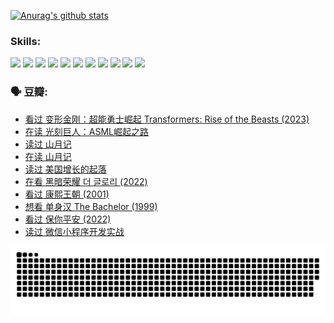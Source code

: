 
[![Anurag's github stats](https://github-readme-stats.vercel.app/api?username=w940853815)](https://github.com/anuraghazra/github-readme-stats)

### Skills:

<code><img height="32" src="https://cdn.jsdelivr.net/npm/simple-icons@v5/icons/python.svg"></code>
<code><img height="32" src="https://cdn.jsdelivr.net/npm/simple-icons@v5/icons/javascript.svg"></code>
<code><img height="32" src="https://cdn.jsdelivr.net/npm/simple-icons@v5/icons/django.svg"></code>
<code><img height="32" src="https://cdn.jsdelivr.net/npm/simple-icons@v5/icons/flask.svg"></code>
<code><img height="32" src="https://cdn.jsdelivr.net/npm/simple-icons@v5/icons/vuetify.svg"></code>
<code><img height="32" src="https://cdn.jsdelivr.net/npm/simple-icons@v5/icons/git.svg"></code>
<code><img height="32" src="https://cdn.jsdelivr.net/npm/simple-icons@v5/icons/docker.svg"></code>
<code><img height="32" src="https://cdn.jsdelivr.net/npm/simple-icons@v5/icons/postgresql.svg"></code>
<code><img height="32" src="https://cdn.jsdelivr.net/npm/simple-icons@v5/icons/elasticsearch.svg"></code>
<code><img height="32" src="https://cdn.jsdelivr.net/npm/simple-icons@v5/icons/macos.svg"></code>
<code><img height="32" src="https://cdn.jsdelivr.net/npm/simple-icons@v5/icons/linux.svg"></code>

### 🗣 豆瓣:

<!-- DOUBAN-ACTIVITIES:START -->
- [看过 变形金刚：超能勇士崛起 Transformers: Rise of the Beasts‎ (2023)](https://www.douban.com/people/136069238/status/4267685771/?_i=86716114)
- [在读 光刻巨人：ASML崛起之路](https://www.douban.com/people/136069238/status/4266569048/?_i=86716114)
- [读过 山月记](https://www.douban.com/people/136069238/status/4266567455/?_i=86716114)
- [在读 山月记](https://www.douban.com/people/136069238/status/4256796460/?_i=86716114)
- [读过 美国增长的起落](https://www.douban.com/people/136069238/status/4256795052/?_i=86716114)
- [在看 黑暗荣耀 더 글로리‎ (2022)](https://www.douban.com/people/136069238/status/4256207386/?_i=86716114)
- [看过 康熙王朝‎ (2001)](https://www.douban.com/people/136069238/status/4254396418/?_i=86716114)
- [想看 单身汉 The Bachelor‎ (1999)](https://www.douban.com/people/136069238/status/4250318861/?_i=86716114)
- [看过 保你平安‎ (2022)](https://www.douban.com/people/136069238/status/4239139510/?_i=86716114)
- [读过 微信小程序开发实战](https://www.douban.com/people/136069238/status/4237321528/?_i=86716114)
<!-- DOUBAN-ACTIVITIES:END -->


![Snake animation](https://raw.githubusercontent.com/w940853815/w940853815/output/github-contribution-grid-snake.svg)

<!--
**w940853815/w940853815** is a ✨ _special_ ✨ repository because its `README.md` (this file) appears on your GitHub profile.

Here are some ideas to get you started:

- 🔭 I’m currently working on ...
- 🌱 I’m currently learning ...
- 👯 I’m looking to collaborate on ...
- 🤔 I’m looking for help with ...
- 💬 Ask me about ...
- 📫 How to reach me: ...
- 😄 Pronouns: ...
- ⚡ Fun fact: ...
-->
